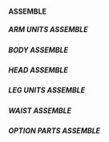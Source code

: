 #### ASSEMBLE

##### ARM UNITS ASSEMBLE

##### BODY ASSEMBLE

##### HEAD ASSEMBLE

##### LEG UNITS ASSEMBLE

##### WAIST ASSEMBLE

##### OPTION PARTS ASSEMBLE
